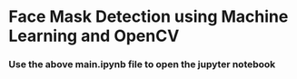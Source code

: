 # Face Mask Detection using Machine Learning and OpenCV

### Use the above main.ipynb file to open the jupyter notebook
